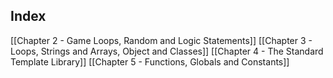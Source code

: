 

## Index

[[Chapter 2 - Game Loops, Random and Logic Statements]]
[[Chapter 3 - Loops, Strings and Arrays, Object and Classes]]
[[Chapter 4 - The Standard Template Library]]
[[Chapter 5 - Functions, Globals and Constants]]
